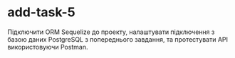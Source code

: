 # add-task-5
Підключити ORM Sequelize до проекту, налаштувати підключення з базою даних PostgreSQL з попереднього завдання, та протестувати API використовуючи Postman.

